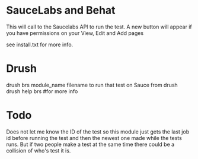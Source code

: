 # SauceLabs and Behat

This will call to the Saucelabs API to run the test.
A new button will appear if you have permissions on your View, Edit and Add pages

see install.txt for more info.


# Drush
drush brs module_name filename to run that test on Sauce from drush
drush help brs #for more info

# Todo

Does not let me know the ID of the test so this module just gets the last job id before running the test
and then the newest one made while the tests runs.
But if two people make a test at the same time there could be a collision of who's test it is.
